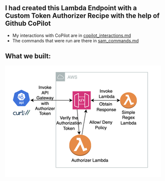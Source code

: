 ## I had created this **Lambda Endpoint with a Custom Token Authorizer** Recipe with the help of Github CoPilot

- My interactions with CoPilot are in [copilot_interactions.md](./copilot_interactions.md)
- The commands that were run are there in [sam_commands.md](./sam_commands_without_actuals.md)

## What we built: 
![](./lambda_endpoint_with_authorizer.png)
